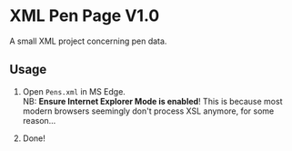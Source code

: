 # XML Pen Page V1.0

A small XML project concerning pen data.

## Usage

1. Open `Pens.xml` in MS Edge.  
   NB: **Ensure Internet Explorer Mode is enabled**! This is because most modern browsers seemingly don't process XSL anymore,
   for some reason...

2. Done!
